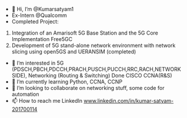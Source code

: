 - 👋 Hi, I’m @Kumarsatyam1
- Ex-Intern @Qualcomm
- Completed Project:
 1) Integration of an Amarisoft 5G Base Station and the 5G Core Implementation Free5GC
 2) Development of 5G stand-alone network environment with network slicing using open5GS and UERANSIM (completed)
- 👀 I’m interested in 5G (PDSCH,PBCH,PDCCH,PRACH,PUSCH,PUCCH,RRC,RACH,NETWORK SIDE), Networking (Routing & Switching) Done CISCO CCNA(R&S)
- 🌱 I’m currently learning Python, CCNA, CCNP
- 💞️ I’m looking to collaborate on networking stuff, some code for automation
- 📫 How to reach me LinkedIn www.linkedin.com/in/kumar-satyam-201700114

<!---
Kumarsatyam1/Kumarsatyam1 is a ✨ special ✨ repository because its `README.md` (this file) appears on your GitHub profile.
You can click the Preview link to take a look at your changes.
--->
